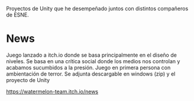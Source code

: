 Proyectos de Unity que he desempeñado juntos con distintos compañeros de ESNE.

# News

Juego lanzado a itch.io donde se basa principalmente en el diseño de niveles. Se basa en una crítica social donde los medios nos controlan y acabamos sucumbidos a la presión. Juego en primera persona con ambientación de terror. Se adjunta descargable en windows (zip) y el proyecto de Unity

https://watermelon-team.itch.io/news
